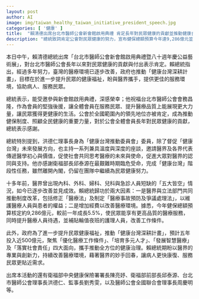 ```yaml
---
layout: post
author: AI
image: img/taiwan_healthy_taiwan_initiative_president_speech.jpg
categories: [ '健康' ]
title:  "賴清德出席台北市醫師公會新會館啟用典禮 肯定長年對民眾健康的貢獻並推動健康台灣深耕計畫"
description: "總統致詞肯定公會對民眾健康的努力，宣布健保總額預算今年達9,286億元並較去年成長5.5%，同時推動健康台灣深耕計畫五年投入近500億元，聚焦優化醫療工作條件、培育多元人才、發展智慧醫療及落實社會責任，盼與醫界攜手提升民眾健康福祉。"
---
```

本日中午，賴清德總統出席「台北市醫師公會新會館啟用典禮暨八十週年慶公益藝術展」，對台北市醫師公會長年以來對民眾健康的貢獻與付出表示肯定。賴總統指出，經過多年努力，臺灣的醫療環境已逐步改善，政府也推動「健康台灣深耕計畫」，目標在於進一步提升民眾的健康福祉，盼與醫界攜手，提供更佳的服務環境，協助病人、服務民眾。

總統表示，能受邀參與新會館啟用典禮，深感榮幸；他祝福台北市醫師公會會務昌隆，作為會員的堅強後援，讓全體會員在服務民眾、提升醫療品質上能展現更大力量，讓民眾獲得更健康的生活。公會於全國範圍內的領先地位亦被肯定，成為推動健保制度、照顧全民健康的重要力量，對於公會全體會員長年對民眾健康的貢獻，總統表示感謝。

總統特別提到，洪德仁理事長身為「健康台灣推動委員會」委員，除了督促「健康台灣」未來發展方向，也主持一系列兼具溫度與深度的座談，邀請醫界及各界代表傳遞醫學初心與價值，促使社會共同思考醫療的未來與使命，促進大眾對醫界的認同與支持。他亦感謝衛福部長邱泰源在最艱難時期臨危受命，完成「健康台灣」階段性任務，雖然離開內閣，仍留在團隊中繼續為民眾健康努力。

十多年前，醫界曾出現內科、外科、婦科、兒科與急診人員短缺的「五大皆空」情況，如今已逐步改善並見成效。賴總統歸功於兩大因素：一是醫界與立法部門共同推動制度改革，包括修正「醫療法」及制定「醫療事故預防及爭議處理法」，以維護醫療人員與患者的權益；二是增加經費以改善醫療環境。據悉，今年健保總額預算核定約9,286億元，較前一年成長5.5%，使民眾能享有更高品質的醫療服務，同時提升醫療人員待遇，並補貼輪值夜班的護理人員，改善工作條件。

此外，政府為了進一步提升民眾健康福祉，推動「健康台灣深耕計畫」，預計五年投入近500億元，聚焦「優化醫療工作條件」、「培育多元人才」、「發展智慧醫療」及「落實社會責任」四大面向，攜手推動全方位的健康治理。賴總統期盼以醫界的專業與創新力，持續改善醫療環境，藉著醫界的妙手回春，讓病人更快康復、服務民眾更貼近需求。

出席本活動的還有衛福部中央健康保險署署長陳亮妤、衛福部前部長邱泰源、台北市醫師公會理事長洪德仁、監事長劉秀雯，以及醫師公會全國聯合會理事長周慶明等。